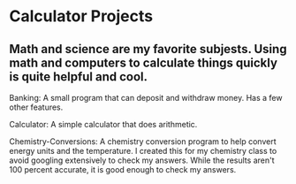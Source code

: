 # Calculator Projects

## Math and science are my favorite subjests. Using math and computers to calculate things quickly is quite helpful and cool.

Banking: A small program that can deposit and withdraw money. Has a few other features.

Calculator: A simple calculator that does arithmetic.

Chemistry-Conversions: A chemistry conversion program to help convert energy units and the temperature. I created this for my chemistry class to avoid googling extensively to check my answers. While the results aren't 100 percent accurate, it is good enough to check my answers.
